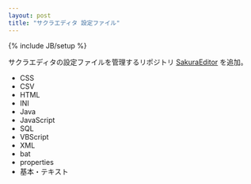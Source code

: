 ```yaml
---
layout: post
title: "サクラエディタ 設定ファイル"
---
```

{% include JB/setup %}

サクラエディタの設定ファイルを管理するリポジトリ [SakuraEditor][1] を追加。			

- CSS
- CSV
- HTML
- INI
- Java
- JavaScript
- SQL
- VBScript
- XML
- bat
- properties
- 基本・テキスト

[1]: https://github.com/syon/SakuraEditor.git
